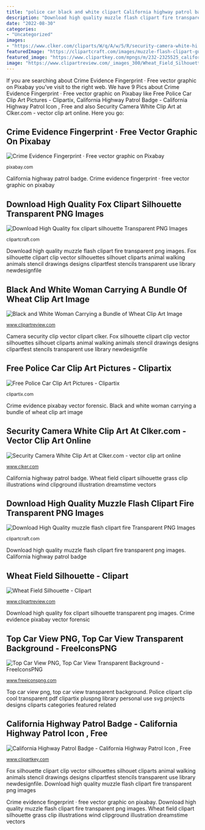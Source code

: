 ```yaml
---
title: "police car black and white clipart California highway patrol badge"
description: "Download high quality muzzle flash clipart fire transparent png images"
date: "2022-08-30"
categories:
- "Uncategorized"
images:
- "https://www.clker.com/cliparts/W/q/A/w/5/R/security-camera-white-hi.png"
featuredImage: "https://clipartcraft.com/images/muzzle-flash-clipart-gun-4.png"
featured_image: "https://www.clipartkey.com/mpngs/m/232-2325525_california-highway-patrol-badge-california-highway-patrol-icon.png"
image: "https://www.clipartreview.com/_images_300/Wheat_Field_Silhouette_100108-151641-568009.jpg"
---
```


If you are searching about Crime Evidence Fingerprint · Free vector graphic on Pixabay you've visit to the right web. We have 9 Pics about Crime Evidence Fingerprint · Free vector graphic on Pixabay like Free Police Car Clip Art Pictures - Clipartix, California Highway Patrol Badge - California Highway Patrol Icon , Free and also Security Camera White Clip Art at Clker.com - vector clip art online. Here you go:

## Crime Evidence Fingerprint · Free Vector Graphic On Pixabay

![Crime Evidence Fingerprint · Free vector graphic on Pixabay](https://cdn.pixabay.com/photo/2017/01/31/21/24/crime-2027374_640.png "California highway patrol badge")

<small>pixabay.com</small>

California highway patrol badge. Crime evidence fingerprint · free vector graphic on pixabay

## Download High Quality Fox Clipart Silhouette Transparent PNG Images

![Download High Quality fox clipart silhouette Transparent PNG Images](https://clipartcraft.com/images/fox-clipart-silhouette-3.png "Yellow transparent background freeiconspng")

<small>clipartcraft.com</small>

Download high quality muzzle flash clipart fire transparent png images. Fox silhouette clipart clip vector silhouettes silhouet cliparts animal walking animals stencil drawings designs clipartfest stencils transparent use library newdesignfile

## Black And White Woman Carrying A Bundle Of Wheat Clip Art Image

![Black and White Woman Carrying a Bundle of Wheat Clip Art Image](https://www.clipartreview.com/_images_300/Black_and_White_Woman_Carrying_a_Bundle_Wheat_100108-151631-574009.jpg "Police clipart clip cool transparent pdf clipartix pluspng library personal use svg projects designs cliparts categories featured related")

<small>www.clipartreview.com</small>

Camera security clip vector clipart clker. Fox silhouette clipart clip vector silhouettes silhouet cliparts animal walking animals stencil drawings designs clipartfest stencils transparent use library newdesignfile

## Free Police Car Clip Art Pictures - Clipartix

![Free Police Car Clip Art Pictures - Clipartix](http://clipartix.com/wp-content/uploads/2016/11/Clipart-police-car-2.png "Crime evidence pixabay vector forensic")

<small>clipartix.com</small>

Crime evidence pixabay vector forensic. Black and white woman carrying a bundle of wheat clip art image

## Security Camera White Clip Art At Clker.com - Vector Clip Art Online

![Security Camera White Clip Art at Clker.com - vector clip art online](https://www.clker.com/cliparts/W/q/A/w/5/R/security-camera-white-hi.png "Camera security clip vector clipart clker")

<small>www.clker.com</small>

California highway patrol badge. Wheat field clipart silhouette grass clip illustrations wind clipground illustration dreamstime vectors

## Download High Quality Muzzle Flash Clipart Fire Transparent PNG Images

![Download High Quality muzzle flash clipart fire Transparent PNG Images](https://clipartcraft.com/images/muzzle-flash-clipart-gun-4.png "Security camera white clip art at clker.com")

<small>clipartcraft.com</small>

Download high quality muzzle flash clipart fire transparent png images. California highway patrol badge

## Wheat Field Silhouette - Clipart

![Wheat Field Silhouette - Clipart](https://www.clipartreview.com/_images_300/Wheat_Field_Silhouette_100108-151641-568009.jpg "Wheat field silhouette")

<small>www.clipartreview.com</small>

Download high quality fox clipart silhouette transparent png images. Crime evidence pixabay vector forensic

## Top Car View PNG, Top Car View Transparent Background - FreeIconsPNG

![Top Car View PNG, Top Car View Transparent Background - FreeIconsPNG](https://www.freeiconspng.com/uploads/yellow-top-car-png-7.png "Police clipart clip cool transparent pdf clipartix pluspng library personal use svg projects designs cliparts categories featured related")

<small>www.freeiconspng.com</small>

Top car view png, top car view transparent background. Police clipart clip cool transparent pdf clipartix pluspng library personal use svg projects designs cliparts categories featured related

## California Highway Patrol Badge - California Highway Patrol Icon , Free

![California Highway Patrol Badge - California Highway Patrol Icon , Free](https://www.clipartkey.com/mpngs/m/232-2325525_california-highway-patrol-badge-california-highway-patrol-icon.png "Yellow transparent background freeiconspng")

<small>www.clipartkey.com</small>

Fox silhouette clipart clip vector silhouettes silhouet cliparts animal walking animals stencil drawings designs clipartfest stencils transparent use library newdesignfile. Download high quality muzzle flash clipart fire transparent png images

Crime evidence fingerprint · free vector graphic on pixabay. Download high quality muzzle flash clipart fire transparent png images. Wheat field clipart silhouette grass clip illustrations wind clipground illustration dreamstime vectors
